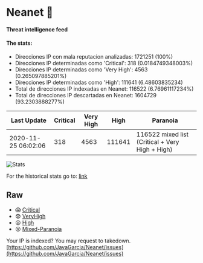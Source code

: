 # Neanet :hocho:
#### Threat intelligence feed
#### The stats:

- Direcciones IP con mala reputacion analizadas: 1721251 (100%)
- Direcciones IP determinadas como 'Critical':  318 (0.0184749348003%)
- Direcciones IP determinadas como 'Very High':  4563 (0.265097885201%)
- Direcciones IP determinadas como 'High':  111641 (6.48603835234)
- Total de direcciones IP indexadas en Neanet:  116522 (6.76961117234%)
- Total de direcciones IP descartadas en Neanet:  1604729 (93.2303888277%)

| Last Update | Critical | Very High | High | Paranoia |
| --- | --- | --- | --- | --- |
| 2020-11-25 06:02:06 | 318 | 4563 | 111641 | 116522 mixed list (Critical + Very High + High)|

![Stats](https://docs.google.com/spreadsheets/d/e/2PACX-1vSnaNMIXVabIpDJjufMlzH7poXnshF3mgd8Is1g9ytUEzVsP5my4Trn8f-xkoLLQ38xpL3HtmUexLo6/pubchart?oid=501124687&format=image)

For the historical stats go to: [link](/stats.csv)
## Raw
- :scream: [Critical](https://raw.githubusercontent.com/JavaGarcia/Neanet/master/blacklists/neanet_critical.txt)
- :fearful: [VeryHigh](https://raw.githubusercontent.com/JavaGarcia/Neanet/master/blacklists/neanet_veryHigh.txtt)
- :frowning: [High](https://raw.githubusercontent.com/JavaGarcia/Neanet/master/blacklists/neanet_high.txt)
- :dizzy_face: [Mixed-Paranoia](https://raw.githubusercontent.com/JavaGarcia/Neanet/master/blacklists/neanet_all.txt)


Your IP is indexed? You may request to takedown. [https://github.com/JavaGarcia/Neanet/issues](https://github.com/JavaGarcia/Neanet/issues)





















































































































































































































































































































































































































































































































































































































































































































































































































































































































































































































































































































































































































































































































































































































































































































































































































































































































































































































































































































































































































































































































































































































































































































































































































































































